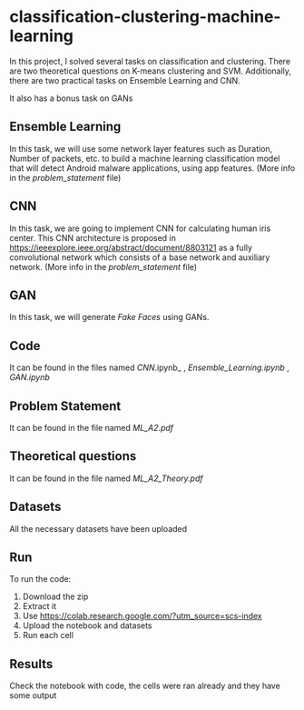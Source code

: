 # classification-clustering-machine-learning
In this project, I solved several tasks on classification and clustering. There are two theoretical questions on K-means clustering and SVM. Additionally, there are two practical tasks on Ensemble Learning and CNN. 

It also has a bonus task on GANs

## Ensemble Learning
In this task, we will use some network layer features such as Duration, Number of packets, etc. to build a machine learning classification model that will detect Android malware applications, using app features. (More info in the _problem_statement_ file)

## CNN
In this task, we are going to implement CNN for calculating human iris center. This CNN architecture is proposed in https://ieeexplore.ieee.org/abstract/document/8803121 as a fully convolutional network which consists of a base network and auxiliary network. (More info in the _problem_statement_ file)

## GAN
In this task, we will generate _Fake Faces_ using GANs.

## Code
It can be found in the files named _CNN_.ipynb_ , _Ensemble_Learning.ipynb_ , _GAN.ipynb_

## Problem Statement 
It can be found in the file named _ML_A2.pdf_

## Theoretical questions
It can be found in the file named _ML_A2_Theory.pdf_

## Datasets
All the necessary datasets have been uploaded

## Run
To run the code: 
1. Download the zip
2. Extract it 
3. Use https://colab.research.google.com/?utm_source=scs-index
4. Upload the notebook and datasets
5. Run each cell

## Results
Check the notebook with code, the cells were ran already and they have some output
